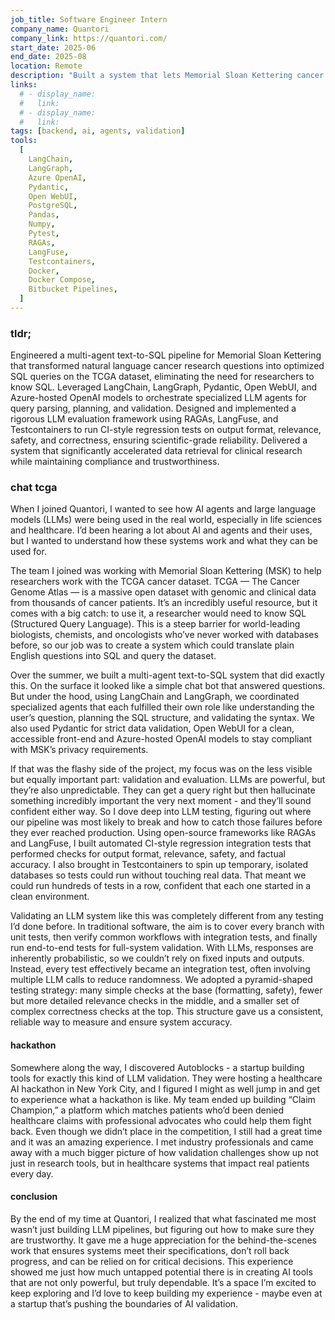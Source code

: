 ```yaml
---
job_title: Software Engineer Intern
company_name: Quantori
company_link: https://quantori.com/
start_date: 2025-06
end_date: 2025-08
location: Remote
description: "Built a system that lets Memorial Sloan Kettering cancer researchers ask questions in plain English and get accurate results from a complex medical database, removing the need to write code and making data access faster and easier."
links:
  # - display_name:
  #   link:
  # - display_name:
  #   link:
tags: [backend, ai, agents, validation]
tools:
  [
    LangChain,
    LangGraph,
    Azure OpenAI,
    Pydantic,
    Open WebUI,
    PostgreSQL,
    Pandas,
    Numpy,
    Pytest,
    RAGAs,
    LangFuse,
    Testcontainers,
    Docker,
    Docker Compose,
    Bitbucket Pipelines,
  ]
---
```


### tldr;

Engineered a multi-agent text-to-SQL pipeline for Memorial Sloan Kettering that transformed natural language cancer research questions into optimized SQL queries on the TCGA dataset, eliminating the need for researchers to know SQL. Leveraged LangChain, LangGraph, Pydantic, Open WebUI, and Azure-hosted OpenAI models to orchestrate specialized LLM agents for query parsing, planning, and validation. Designed and implemented a rigorous LLM evaluation framework using RAGAs, LangFuse, and Testcontainers to run CI-style regression tests on output format, relevance, safety, and correctness, ensuring scientific-grade reliability. Delivered a system that significantly accelerated data retrieval for clinical research while maintaining compliance and trustworthiness.

### chat tcga

When I joined Quantori, I wanted to see how AI agents and large language models (LLMs) were being used in the real world, especially in life sciences and healthcare. I’d been hearing a lot about AI and agents and their uses, but I wanted to understand how these systems work and what they can be used for.

The team I joined was working with Memorial Sloan Kettering (MSK) to help researchers work with the TCGA cancer dataset. TCGA — The Cancer Genome Atlas — is a massive open dataset with genomic and clinical data from thousands of cancer patients. It’s an incredibly useful resource, but it comes with a big catch: to use it, a researcher would need to know SQL (Structured Query Language). This is a steep barrier for world-leading biologists, chemists, and oncologists who’ve never worked with databases before, so our job was to create a system which could translate plain English questions into SQL and query the dataset.

Over the summer, we built a multi-agent text-to-SQL system that did exactly this. On the surface it looked like a simple chat bot that answered questions. But under the hood, using LangChain and LangGraph, we coordinated specialized agents that each fulfilled their own role like understanding the user’s question, planning the SQL structure, and validating the syntax. We also used Pydantic for strict data validation, Open WebUI for a clean, accessible front-end and Azure-hosted OpenAI models to stay compliant with MSK’s privacy requirements.

If that was the flashy side of the project, my focus was on the less visible but equally important part: validation and evaluation. LLMs are powerful, but they’re also unpredictable. They can get a query right but then hallucinate something incredibly important the very next moment - and they’ll sound confident either way. So I dove deep into LLM testing, figuring out where our pipeline was most likely to break and how to catch those failures before they ever reached production. Using open-source frameworks like RAGAs and LangFuse, I built automated CI-style regression integration tests that performed checks for output format, relevance, safety, and factual accuracy. I also brought in Testcontainers to spin up temporary, isolated databases so tests could run without touching real data. That meant we could run hundreds of tests in a row, confident that each one started in a clean environment.

Validating an LLM system like this was completely different from any testing I’d done before. In traditional software, the aim is to cover every branch with unit tests, then verify common workflows with integration tests, and finally run end-to-end tests for full-system validation. With LLMs, responses are inherently probabilistic, so we couldn’t rely on fixed inputs and outputs. Instead, every test effectively became an integration test, often involving multiple LLM calls to reduce randomness. We adopted a pyramid-shaped testing strategy: many simple checks at the base (formatting, safety), fewer but more detailed relevance checks in the middle, and a smaller set of complex correctness checks at the top. This structure gave us a consistent, reliable way to measure and ensure system accuracy.

#### hackathon

Somewhere along the way, I discovered Autoblocks - a startup building tools for exactly this kind of LLM validation. They were hosting a healthcare AI hackathon in New York City, and I figured I might as well jump in and get to experience what a hackathon is like. My team ended up building “Claim Champion,” a platform which matches patients who’d been denied healthcare claims with professional advocates who could help them fight back. Even though we didn’t place in the competition, I still had a great time and it was an amazing experience. I met industry professionals and came away with a much bigger picture of how validation challenges show up not just in research tools, but in healthcare systems that impact real patients every day.

#### conclusion

By the end of my time at Quantori, I realized that what fascinated me most wasn’t just building LLM pipelines, but figuring out how to make sure they are trustworthy. It gave me a huge appreciation for the behind-the-scenes work that ensures systems meet their specifications, don’t roll back progress, and can be relied on for critical decisions. This experience showed me just how much untapped potential there is in creating AI tools that are not only powerful, but truly dependable. It’s a space I’m excited to keep exploring and I’d love to keep building my experience - maybe even at a startup that’s pushing the boundaries of AI validation.

